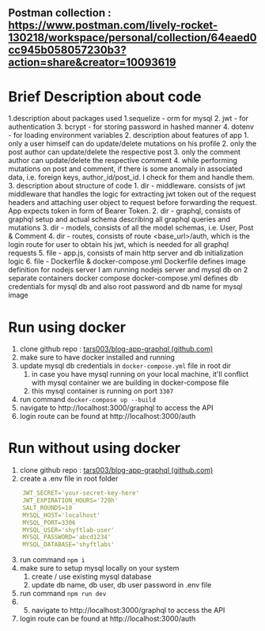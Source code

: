 
## Postman collection : https://www.postman.com/lively-rocket-130218/workspace/personal/collection/64eaed0cc945b058057230b3?action=share&creator=10093619

# Brief Description about code
1.description about packages used
		1.sequelize - orm for mysql
		2. jwt - for authentication
		3. bcrypt - for storing password in hashed manner
		4. dotenv - for loading environment variables
2. description about features of app
		1. only a user himself can do update/delete mutations on his profile
		2. only the post author can update/delete the respective post
		3. only the comment author can update/delete the respective comment
		4. while performing mutations on post and comment, if there is some 
		   anomaly in associated data, i.e. foreign keys, author_id/post_id.
		   I check for them and handle them.
3. description about structure of code
		1. dir - middleware. consists of jwt middleware that handles the 
		   logic for extracting jwt token out of the request headers and
		   attaching user object to request before forwarding the request.
		   App expects token in form of Bearer Token.
		2. dir - graphql, consists of graphql setup and actual schema
		   describing all graphql queries and mutations
		3. dir - models, consists of all the model schemas, i.e. User, 
		   Post & Comment
		4. dir - routes, consists of route <base_url>/auth, which is 
		   the login route for user to obtain his jwt, which is needed for 
		   all graphql requests 
		5. file - app.js, consists of main http server and db initialization
		   logic
	    6. file - Dockerfile & docker-compose.yml
	       Dockerfile defines image definition for nodejs server
	       I am running nodejs server and mysql db on 2 separate containers 
	       docker compose
	       docker-compose.yml defines db credentials for mysql db and also 
	       root password and db name for mysql image

# Run using docker
1. clone github repo : [tars003/blog-app-graphql (github.com)](https://github.com/tars003/blog-app-graphql/tree/master)
2. make sure to have docker installed and running
3. update mysql db credentials in `docker-compose.yml` file in root dir
	1. in case you have mysql running on your local machine, it'll conflict with mysql container we are building in docker-compose file
	2. this mysql container is running on port `3307`
4. run command `docker-compose up --build`
5. navigate to http://localhost:3000/graphql to access the API
6. login route can be found at http://localhost:3000/auth

# Run without using docker
1. clone github repo : [tars003/blog-app-graphql (github.com)](https://github.com/tars003/blog-app-graphql/tree/master)
2. create a .env file in root folder
```yaml
	JWT_SECRET='your-secret-key-here'
	JWT_EXPIRATION_HOURS='720h'
	SALT_ROUNDS=10
	MYSQL_HOST='localhost'
	MYSQL_PORT=3306
	MYSQL_USER='shyftlab-user'
	MYSQL_PASSWORD='abcd1234'
	MYSQL_DATABASE='shyftlabs'
```
3. run command `npm i`
4. make sure to setup mysql locally on your system
	1. create / use existing mysql database
	2. update db name, db user, db user password in .env file
5. run command `npm run dev`
6. 5. navigate to http://localhost:3000/graphql to access the API
6. login route can be found at http://localhost:3000/auth
